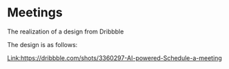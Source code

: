 # Meetings

The realization of a design from Dribbble

The design is as follows:


<Link:https://dribbble.com/shots/3360297-AI-powered-Schedule-a-meeting>